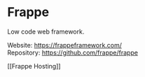 # Frappe

Low code web framework.

Website: <https://frappeframework.com/>\
Repository: <https://github.com/frappe/frappe>

[[Frappe Hosting]]